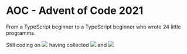 # AOC - Advent of Code 2021
 From a TypeScript beginner to a TypeScript beginner who wrote 24 little programms.

Still coding on ![](https://img.shields.io/badge/day%20📅-14-blue) having collected ![](https://img.shields.io/badge/stars%20⭐-28-yellow) and 
![](https://img.shields.io/badge/days%20completed-14-red)
